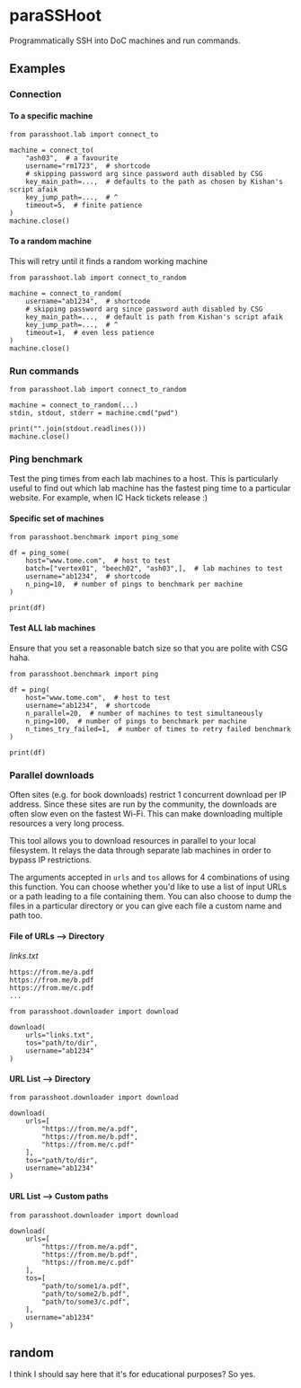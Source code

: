 # paraSSHoot

Programmatically SSH into DoC machines and run commands.

## Examples

### Connection
#### To a specific machine
```python3
from parasshoot.lab import connect_to

machine = connect_to(
    "ash03",  # a favourite
    username="rm1723",  # shortcode
    # skipping password arg since password auth disabled by CSG
    key_main_path=...,  # defaults to the path as chosen by Kishan's script afaik
    key_jump_path=...,  # ^
    timeout=5,  # finite patience
)
machine.close()
```

#### To a random machine
This will retry until it finds a random working machine
```python3
from parasshoot.lab import connect_to_random

machine = connect_to_random(
    username="ab1234",  # shortcode
    # skipping password arg since password auth disabled by CSG
    key_main_path=...,  # default is path from Kishan's script afaik
    key_jump_path=...,  # ^
    timeout=1,  # even less patience
)
machine.close()
```

### Run commands
```python3
from parasshoot.lab import connect_to_random

machine = connect_to_random(...)
stdin, stdout, stderr = machine.cmd("pwd")

print("".join(stdout.readlines()))
machine.close()
```

### Ping benchmark
Test the ping times from each lab machines to a host. This is particularly
useful to find out which lab machine has the fastest ping time to a particular
website. For example, when IC Hack tickets release :)

#### Specific set of machines
```python3
from parasshoot.benchmark import ping_some

df = ping_some(
    host="www.tome.com",  # host to test
    batch=["vertex01", "beech02", "ash03",],  # lab machines to test
    username="ab1234",  # shortcode
    n_ping=10,  # number of pings to benchmark per machine
)

print(df)
```

#### Test ALL lab machines
Ensure that you set a reasonable batch size so that you are polite with CSG haha.

```python3
from parasshoot.benchmark import ping

df = ping(
    host="www.tome.com",  # host to test
    username="ab1234",  # shortcode
    n_parallel=20,  # number of machines to test simultaneously
    n_ping=100,  # number of pings to benchmark per machine
    n_times_try_failed=1,  # number of times to retry failed benchmark
)

print(df)
```

### Parallel downloads
Often sites (e.g. for book downloads) restrict 1 concurrent download per IP address.
Since these sites are run by the community, the downloads are often slow even on the
fastest Wi-Fi. This can make downloading multiple resources a very long process.

This tool allows you to download resources in parallel to your local filesystem. It
relays the data through separate lab machines in order to bypass IP restrictions.

The arguments accepted in `urls` and `tos` allows for 4 combinations of using this function.
You can choose whether you'd like to use a list of input URLs or a path leading
to a file containing them.
You can also choose to dump the files in a particular directory or you can give each file a custom name and path too.

#### File of URLs --> Directory
*links.txt*
```
https://from.me/a.pdf
https://from.me/b.pdf
https://from.me/c.pdf
...
```
```python3
from parasshoot.downloader import download 

download(
    urls="links.txt",
    tos="path/to/dir",
    username="ab1234"
)
```

#### URL List --> Directory
```python3
from parasshoot.downloader import download 

download(
    urls=[
        "https://from.me/a.pdf",
        "https://from.me/b.pdf",
        "https://from.me/c.pdf"
    ],
    tos="path/to/dir",
    username="ab1234"
)
```

#### URL List --> Custom paths
```python3
from parasshoot.downloader import download 

download(
    urls=[
        "https://from.me/a.pdf",
        "https://from.me/b.pdf",
        "https://from.me/c.pdf"
    ],
    tos=[
        "path/to/some1/a.pdf",
        "path/to/some2/b.pdf",
        "path/to/some3/c.pdf",
    ],
    username="ab1234"
)
```

## random
I think I should say here that it's for educational purposes? So yes.